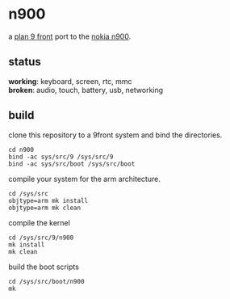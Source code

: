 # n900

a [plan 9 front][1] port to the [nokia n900][2].

[1]: http://9front.org
[2]: https://en.wikipedia.org/wiki/Nokia_N900

## status

**working**: keyboard, screen, rtc, mmc  
**broken**: audio, touch, battery, usb, networking

## build

clone this repository to a 9front system and bind the directories.

    cd n900
    bind -ac sys/src/9 /sys/src/9
    bind -ac sys/src/boot /sys/src/boot

compile your system for the arm architecture.

    cd /sys/src
    objtype=arm mk install
    objtype=arm mk clean

compile the kernel

    cd /sys/src/9/n900
    mk install
    mk clean

build the boot scripts

    cd /sys/src/boot/n900
    mk
